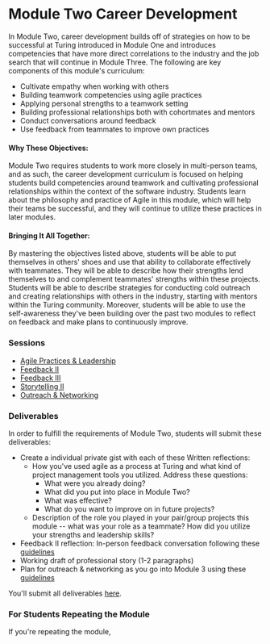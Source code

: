 # Module Two Career Development

In Module Two, career development builds off of strategies on how to be successful at Turing introduced in Module One and introduces competencies that have more direct correlations to the industry and the job search that will continue in Module Three. The following are key components of this module's curriculum:

* Cultivate empathy when working with others
* Building teamwork competencies using agile practices
* Applying personal strengths to a teamwork setting
* Building professional relationships both with cohortmates and mentors
* Conduct conversations around feedback
* Use feedback from teammates to improve own practices

#### Why These Objectives:
Module Two requires students to work more closely in multi-person teams, and as such, the career development curriculum is focused on helping students build competencies around teamwork and cultivating professional relationships within the context of the software industry. Students learn about the philosophy and practice of Agile in this module, which will help their teams be successful, and they will continue to utilize these practices in later modules. 

#### Bringing It All Together:
By mastering the objectives listed above, students will be able to put themselves in others' shoes and use that ability to collaborate effectively with teammates. They will be able to describe how their strengths lend themselves to and complement teammates' strengths within these projects. Students will be able to describe strategies for conducting cold outreach and creating relationships with others in the industry, starting with mentors within the Turing community. Moreover, students will be able to use the self-awareness they've been building over the past two modules to reflect on feedback and make plans to continuously improve. 

### Sessions

* [Agile Practices & Leadership](https://github.com/turingschool/career-development-curriculum/blob/master/module_two/agile_practices_and_leadership.md)
* [Feedback II](https://github.com/turingschool/career-development-curriculum/blob/master/module_two/feedback_ii.md) 
* [Feedback III](https://github.com/turingschool/career-development-curriculum/blob/master/module_two/feedback_iii.md)
* [Storytelling II](https://github.com/turingschool/career-development-curriculum/blob/master/module_two/professional_storytelling_ii.md)
* [Outreach & Networking](https://github.com/turingschool/career-development-curriculum/blob/master/module_two/outreach_and_networking.md)

### Deliverables
In order to fulfill the requirements of Module Two, students will submit these deliverables:

* Create a individual private gist with each of these Written reflections:
  * How you've used agile as a process at Turing and what kind of project management tools you utilized. Address these questions:
    * What were you already doing?
    * What did you put into place in Module Two?
    * What was effective?
    * What do you want to improve on in future projects?
  * Description of the role you played in your pair/group projects this module -- what was your role as a teammate? How did you utilize your strengths and leadership skills?
* Feedback II reflection: In-person feedback conversation following these [guidelines](https://github.com/turingschool/career-development-curriculum/blob/master/module_two/feedback_conversation_reflection_guidelines.md)
* Working draft of professional story (1-2 paragraphs)
* Plan for outreach & networking as you go into Module 3 using these [guidelines](https://github.com/turingschool/career-development-curriculum/blob/master/module_two/outreach_networking_guidelines.md)

You'll submit all deliverables [here](https://goo.gl/forms/2FBYw38BmDEudPB22). 

### For Students Repeating the Module
If you're repeating the module, 
